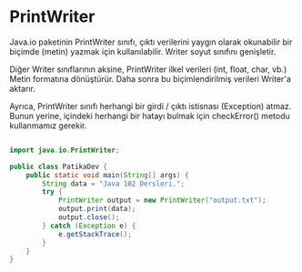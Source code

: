 # PrintWriter

Java.io paketinin PrintWriter sınıfı, çıktı verilerini yaygın olarak okunabilir bir biçimde (metin) yazmak için kullanılabilir. Writer soyut sınıfını
genişletir.

Diğer Writer sınıflarının aksine, PrintWriter ilkel verileri (int, float, char, vb.) Metin formatına dönüştürür. Daha sonra bu biçimlendirilmiş verileri
Writer'a aktarır.

Ayrıca, PrintWriter sınıfı herhangi bir girdi / çıktı istisnası (Exception) atmaz. Bunun yerine, içindeki herhangi bir hatayı bulmak için checkError()
metodu kullanmamız gerekir.

````java

import java.io.PrintWriter;

public class PatikaDev {
    public static void main(String[] args) {
        String data = "Java 102 Dersleri.";
        try {
            PrintWriter output = new PrintWriter("output.txt");
            output.print(data);
            output.close();
        } catch (Exception e) {
            e.getStackTrace();
        }
    }
}


````